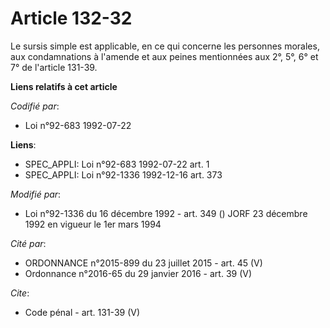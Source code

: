 # Article 132-32

Le sursis simple est applicable, en ce qui concerne les personnes morales, aux condamnations à l'amende et aux peines
mentionnées aux 2°, 5°, 6° et 7° de l'article 131-39.

**Liens relatifs à cet article**

_Codifié par_:

  - Loi n°92-683 1992-07-22

**Liens**:

  - SPEC_APPLI: Loi n°92-683 1992-07-22 art. 1
  - SPEC_APPLI: Loi n°92-1336 1992-12-16 art. 373

_Modifié par_:

  - Loi n°92-1336 du 16 décembre 1992 - art. 349 () JORF 23 décembre 1992 en vigueur le 1er mars 1994

_Cité par_:

  - ORDONNANCE n°2015-899 du 23 juillet 2015 - art. 45 (V)
  - Ordonnance n°2016-65 du 29 janvier 2016 - art. 39 (V)

_Cite_:

  - Code pénal - art. 131-39 (V)
